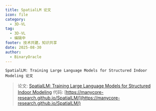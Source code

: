 ```yaml
---
title: SpatialLM 论文
icon: file
category:
  - 3D-VL
tag:
  - 3D-VL
  - 编辑中
footer: 技术共建，知识共享
date: 2025-08-30
author:
  - BinaryOracle
---
```


`SpatialLM: Training Large Language Models for Structured Indoor Modeling 论文` 

<!-- more -->

> 论文: [SpatialLM: Training Large Language Models for Structured Indoor Modeling](https://arxiv.org/abs/2506.07491)
> 代码: [https://manycore-research.github.io/SpatialLM/](https://manycore-research.github.io/SpatialLM/)

